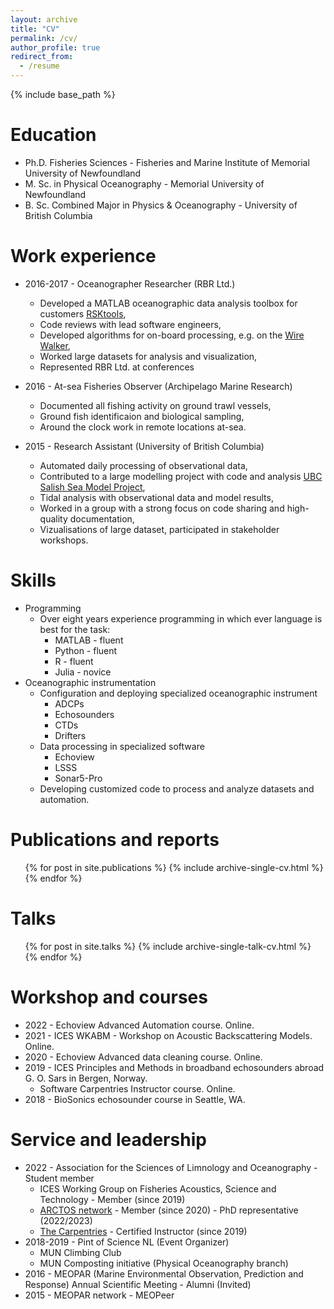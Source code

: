 ```yaml
---
layout: archive
title: "CV"
permalink: /cv/
author_profile: true
redirect_from:
  - /resume
---
```


{% include base_path %}

Education
======
* Ph.D. Fisheries Sciences - Fisheries and Marine Institute of Memorial University of Newfoundland
* M. Sc. in Physical Oceanography - Memorial University of Newfoundland
* B. Sc. Combined Major in Physics & Oceanography - University of British Columbia

Work experience
======
* 2016-2017 - Oceanographer Researcher (RBR Ltd.)
  * Developed a MATLAB oceanographic data analysis toolbox for customers [RSKtools](https://bitbucket.org/rbr/rsktools/src/master/),
  * Code reviews with lead software engineers,
  * Developed algorithms for on-board processing, e.g. on the [Wire Walker](https://www.delmarocean.com/wirewalker),
  * Worked large datasets for analysis and visualization,
  * Represented RBR Ltd. at conferences

* 2016 - At-sea Fisheries Observer (Archipelago Marine Research)
  * Documented all fishing activity on ground trawl vessels,
  * Ground fish identificaion and biological sampling,
  * Around the clock work in remote locations at-sea.
  
* 2015 - Research Assistant (University of British Columbia)
  * Automated daily processing of observational data,
  * Contributed to a large modelling project with code and analysis [UBC Salish Sea Model Project](https://salishsea.eos.ubc.ca/),
  * Tidal analysis with observational data and model results,
  * Worked in a group with a strong focus on code sharing and high-quality documentation,
  * Vizualisations of large dataset, participated in stakeholder workshops.
  
Skills
======
* Programming
  * Over eight years experience programming in which ever language is best for the task:
      * MATLAB - fluent
      * Python - fluent
      * R - fluent
      * Julia - novice
* Oceanographic instrumentation
  * Configuration and deploying specialized oceanographic instrument
      * ADCPs
      * Echosounders
      * CTDs
      * Drifters
  * Data processing in specialized software
      * Echoview
      * LSSS
      * Sonar5-Pro
  * Developing customized code to process and analyze datasets and automation.

Publications and reports
======
  <ul>{% for post in site.publications %}
    {% include archive-single-cv.html %}
  {% endfor %}</ul>
  
Talks
======
  <ul>{% for post in site.talks %}
    {% include archive-single-talk-cv.html %}
  {% endfor %}</ul>
  
  
Workshop and courses
========
* 2022 - Echoview Advanced Automation course. Online.
* 2021 - ICES WKABM - Workshop on Acoustic Backscattering Models. Online.
* 2020 - Echoview Advanced data cleaning course. Online.
* 2019 - ICES Principles and Methods in broadband echosounders abroad G. O. Sars in Bergen, Norway.
  * Software Carpentries Instructor course. Online.
* 2018 - BioSonics echosounder course in Seattle, WA.


Service and leadership
======
* 2022 - Association for the Sciences of Limnology and Oceanography - Student member 
  * ICES Working Group on Fisheries Acoustics, Science and Technology - Member (since 2019)
  * [ARCTOS network](https://arctos.uit.no/) - Member (since 2020) - PhD representative (2022/2023)
  * [The Carpentries](https://carpentries.org/) - Certified Instructor (since 2019)
* 2018-2019 - Pint of Science NL (Event Organizer) 
  * MUN Climbing Club
  * MUN Composting initiative (Physical Oceanography branch)
* 2016 - MEOPAR (Marine Environmental Observation, Prediction and Response) Annual Scientific Meeting - Alumni (Invited) 
* 2015 - MEOPAR network - MEOPeer